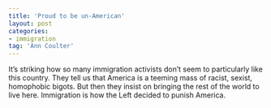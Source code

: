 ```yaml
---
title: 'Proud to be un-American'
layout: post
categories:
- immigration
tag: 'Ann Coulter'
---
```


It’s striking how so many immigration activists don’t seem to particularly like this country. They tell us that America is a teeming mass of racist, sexist, homophobic bigots. But then they insist on bringing the rest of the world to live here. Immigration is how the Left decided to punish America.